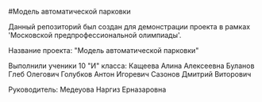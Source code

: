 #Модель автоматической парковки

Данный репозиторий был создан для демонстрации проекта в рамках 'Московской предпрофессиональной олимпиады'.

Название проекта: "Модель автоматической парковки"

Выполнили ученики 10 "И" класса:
  Кащеева Алина Алексеевна
  Буланов Глеб Олегович
  Голубков Антон Игоревич
  Сазонов Дмитрий Виторович
  
Руководитель: 
  Медеуова Наргиз Ерназаровна


